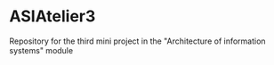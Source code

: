 # ASIAtelier3
Repository for the third mini project in the "Architecture of information systems" module
